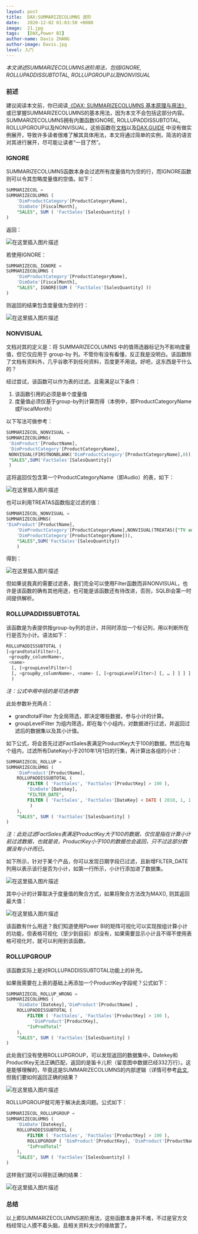 ```yaml
---
layout: post
title:  DAX:SUMMARIZECOLUMNS 进阶
date:   2020-12-02 01:03:50 +0000
image:  21.jpg
tags:   [DAX,Power BI]
author-name: Davis ZHANG
author-image: Davis.jpg
level: 入门
---
```


*本文讲述SUMMARIZECOLUMNS进阶用法，包括IGNORE, ROLLUPADDISSUBTOTAL, ROLLUPGROUP以及NONVISUAL*

### 前述

建议阅读本文前，你已阅读[《DAX: SUMMARIZECOLUMNS 基本原理与用法》](https://blog.csdn.net/qq_44794714/article/details/110430111)或已掌握SUMMARIZECOLUMNS的基本用法，因为本文不会包括这部分内容。SUMMARIZECOLUMNS拥有内置函数IGNORE, ROLLUPADDISSUBTOTAL, ROLLUPGROUP以及NONVISUAL，这些函数在[文档](https://docs.microsoft.com/en-us/dax)以及[DAX.GUIDE](https://dax.guide/) 中没有做实例展开，导致许多读者很难了解其具体用法，本文将通过简单的实例，简洁的语言对其进行展开，尽可能让读者“一目了然”。

### IGNORE

SUMMARIZECOLUMNS函数本身会过滤所有度量值均为空的行，而IGNORE函数则可以令其忽略度量值的空值。如下：


```SQL
SUMMARIZECOL = 
SUMMARIZECOLUMNS (
    'DimProductCategory'[ProductCategoryName],
    'DimDate'[FiscalMonth],
    "SALES", SUM ( 'FactSales'[SalesQuantity] )
)
```

返回：

![在这里插入图片描述](https://img-blog.csdnimg.cn/20201202114021814.png?x-oss-process=image/watermark,type_ZmFuZ3poZW5naGVpdGk,shadow_10,text_RC1CSSB8IERhdmlzIG9uIEJJ,size_16,color_FFFFFF,t_70)

若使用IGNORE：

```SQL
SUMMARIZECOL_IGNORE = 
SUMMARIZECOLUMNS (
    'DimProductCategory'[ProductCategoryName],
    'DimDate'[FiscalMonth],
    "SALES", IGNORE(SUM ( 'FactSales'[SalesQuantity] ))
)
```

则返回的结果包含度量值为空的行：

![在这里插入图片描述](https://img-blog.csdnimg.cn/20201202114154503.png?x-oss-process=image/watermark,type_ZmFuZ3poZW5naGVpdGk,shadow_10,text_RC1CSSB8IERhdmlzIG9uIEJJ,size_16,color_FFFFFF,t_70)


### NONVISUAL

文档对其的定义是：将 SUMMARIZECOLUMNS 中的值筛选器标记为不影响度量值，但它仅应用于 group-by 列。不管你有没有看懂，反正我是没明白。该函数除了文档有资料外，几乎谷歌不到任何资料，百度更不用说。好吧，这东西是干什么的？

经过尝试，该函数可以作为表的过滤。且需满足以下条件：

1. 该函数引用的必须是单个度量值
2. 度量值必须仅基于group-by列计算而得（本例中，即ProductCategoryName或FiscalMonth）

以下写法可做参考：

```SQL
SUMMARIZECOL_NONVISUAL = 
SUMMARIZECOLUMNS(
 'DimProduct'[ProductName],
 'DimProductCategory'[ProductCategoryName],
 NONVISUAL(FIRSTNONBLANK('DimProductCategory'[ProductCategoryName],0)),
 "SALES",SUM('FactSales'[SalesQuantity])
 )
```

这将返回仅包含第一个ProductCategoryName（即Audio）的表，如下：

![在这里插入图片描述](https://img-blog.csdnimg.cn/20201202182504541.png?x-oss-process=image/watermark,type_ZmFuZ3poZW5naGVpdGk,shadow_10,text_RC1CSSB8IERhdmlzIG9uIEJJ,size_16,color_FFFFFF,t_70)

也可以利用TREATAS函数指定过滤的值：

```SQL
SUMMARIZECOL_NONVISUAL = 
SUMMARIZECOLUMNS(
'DimProduct'[ProductName],
    'DimProductCategory'[ProductCategoryName],NONVISUAL(TREATAS({"TV and Video"},
    'DimProductCategory'[ProductCategoryName])),
    "SALES",SUM('FactSales'[SalesQuantity])
    )
```

得到：

![在这里插入图片描述](https://img-blog.csdnimg.cn/20201202182737446.png?x-oss-process=image/watermark,type_ZmFuZ3poZW5naGVpdGk,shadow_10,text_RC1CSSB8IERhdmlzIG9uIEJJ,size_16,color_FFFFFF,t_70)

但如果说我真的需要过滤表，我们完全可以使用Filter函数而非NONVISUAL，也许是该函数的确有其他用途，也可能是该函数还有待改进，否则，SQLBI会第一时间提供解析。

### ROLLUPADDISSUBTOTAL

该函数是为表提供按group-by列的总计，并同时添加一个标记列，用以判断所在行是否为小计。语法如下：

```SQL
ROLLUPADDISSUBTOTAL ( 
[<grandtotalFilter>],
 <groupBy_columnName>, 
 <name>
  [, [<groupLevelFilter>] 
  [, <groupBy_columnName>, <name> [, [<groupLevelFilter>] [, … ] ] ] ]
  )
```

*注：公式中用中括的是可选参数*

此处参数补充两点：

- grandtotalFilter 为全局筛选，即决定哪些数据，参与小计的计算。
- groupLevelFilter 为组内筛选，即在每个小组内，对数据进行过滤，并返回过滤后的数据集以及其小计值。

如下公式，将会首先过滤FactSales表满足ProductKey大于100的数据，然后在每个组内，过滤所有DateKey小于2010年1月1日的行集，再计算出各组的小计：

```SQL
SUMMARIZECOL_ROLLUP = 
SUMMARIZECOLUMNS (
    'DimProduct'[ProductName],
    ROLLUPADDISSUBTOTAL (
        FILTER ( 'FactSales', 'FactSales'[ProductKey] > 100 ),
        'DimDate'[Datekey],
        "FILTER_DATE",
        FILTER ( 'FactSales', 'FactSales'[DateKey] < DATE ( 2010, 1, 1 )
         )
    ),
    "SALES", SUM ( 'FactSales'[SalesQuantity] )
)
```

*注：此处过滤FactSales表满足ProductKey大于100的数据，仅仅是指在计算小计前过滤数据，也就是说，ProductKey小于100的数据也会返回，只不过这部分数据没有小计而已。*

如下所示，针对于某个产品，你可以发现日期字段已过滤，且新增FILTER_DATE列用以表示该行是否为小计，如第一行所示，小计行添加进了数据集。

![在这里插入图片描述](https://img-blog.csdnimg.cn/20201202190208465.png?x-oss-process=image/watermark,type_ZmFuZ3poZW5naGVpdGk,shadow_10,text_RC1CSSB8IERhdmlzIG9uIEJJ,size_16,color_FFFFFF,t_70)

其中小计的计算取决于度量值的聚合方式，如果将聚合方法改为MAX(), 则其返回最大值：

![在这里插入图片描述](https://img-blog.csdnimg.cn/20201202190726328.png?x-oss-process=image/watermark,type_ZmFuZ3poZW5naGVpdGk,shadow_10,text_RC1CSSB8IERhdmlzIG9uIEJJ,size_16,color_FFFFFF,t_70)

该函数有什么用途？我们知道使用Power BI的矩阵可视化可以实现按组计算小计的功能，但表格可视化（至少到目前）却没有，如果需要显示小计且不得不使用表格可视化时，就可以利用到该函数。


### ROLLUPGROUP

该函数实际上是对ROLLUPADDISSUBTOTAL功能上的补充。

如果我需要在上表的基础上再添加一个ProductKey字段呢？公式如下：

```SQL
SUMMARIZECOL_ROLLUP_WRONG = 
SUMMARIZECOLUMNS (
    'DimDate'[Datekey],'DimProduct'[ProductName] ,
    ROLLUPADDISSUBTOTAL (
        FILTER ( 'FactSales', 'FactSales'[ProductKey] > 100 ),
          'DimProduct'[ProductKey],
        "IsProdTotal"
    ),
    "SALES", SUM ( 'FactSales'[SalesQuantity] )
)
```

此处我们没有使用ROLLUPGROUP，可以发现返回的数据集中，Datekey和ProductKey无法正确匹配，返回的是笛卡儿积（留意图中数据已经332万行）。这是能够理解的，毕竟这是SUMMARIZECOLUMNS的内部逻辑（详情可参考[此文](https://blog.csdn.net/qq_44794714/article/details/110430111), 但我们要如何返回正确的结果？

![在这里插入图片描述](https://img-blog.csdnimg.cn/20201202192624706.png?x-oss-process=image/watermark,type_ZmFuZ3poZW5naGVpdGk,shadow_10,text_RC1CSSB8IERhdmlzIG9uIEJJ,size_16,color_FFFFFF,t_70)

ROLLUPGROUP就可用于解决此类问题。公式如下：

```SQL
SUMMARIZECOL_ROLLUPGROUP = 
SUMMARIZECOLUMNS (
    'DimDate'[Datekey],
    ROLLUPADDISSUBTOTAL (
        FILTER ( 'FactSales', 'FactSales'[ProductKey] > 100 ),
        ROLLUPGROUP ( 'DimProduct'[ProductKey], 'DimProduct'[ProductName] ),
        "IsProdTotal"
    ),
    "SALES", SUM ( 'FactSales'[SalesQuantity] )
)
```

这样我们就可以得到正确的结果：


![在这里插入图片描述](https://img-blog.csdnimg.cn/20201202193301939.png?x-oss-process=image/watermark,type_ZmFuZ3poZW5naGVpdGk,shadow_10,text_RC1CSSB8IERhdmlzIG9uIEJJ,size_16,color_FFFFFF,t_70)

### 总结

以上即SUMMARIZECOLUMNS进阶用法，这些函数本身并不难，不过是官方文档经常让人摸不着头脑，且相关资料太少的缘故罢了。


